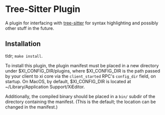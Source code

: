 # Tree-Sitter Plugin
A plugin for interfacing with [tree-sitter](https://github.com/tree-sitter/tree-sitter) for syntax highlighting and possibly other stuff in the future.

## Installation

tldr; `make install`.

To install this plugin, the plugin manifest must be placed in a new directory under
$XI_CONFIG_DIR/plugins, where $XI_CONFIG_DIR is the path passed by your client
to xi core via the `client_started` RPC's `config_dir` field, on startup.
On MacOS, by default, $XI_CONFIG_DIR is located at ~/Library/Application Support/XiEditor.

Additionally, the compiled binary should be placed in a `bin/` subdir of the
directory containing the manifest. (This is the default; the location can be
changed in the manifest.)